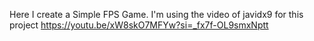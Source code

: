 Here I create a Simple FPS Game.
I'm using the video of javidx9 for this project https://youtu.be/xW8skO7MFYw?si=_fx7f-OL9smxNptt
